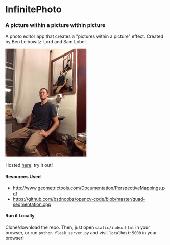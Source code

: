 # InfinitePhoto
### A picture within a picture within picture

A photo editor app that creates a "pictures within a picture" effect. Created by Ben Leibowitz-Lord and Sam Lobel. 

![Painting](static/img/painting.png)

Hosted [here](https://prod.d2xi1g8s9e5en8.amplifyapp.com/): try it out!

#### Resources Used
* <http://www.geometrictools.com/Documentation/PerspectiveMappings.pdf>
* <https://github.com/bsdnoobz/opencv-code/blob/master/quad-segmentation.cpp>

#### Run it Locally
Clone/download the repo. Then, just open `static/index.html` in your browser, or run `python flask_server.py` and visit `localhost:5000` in your browser!
